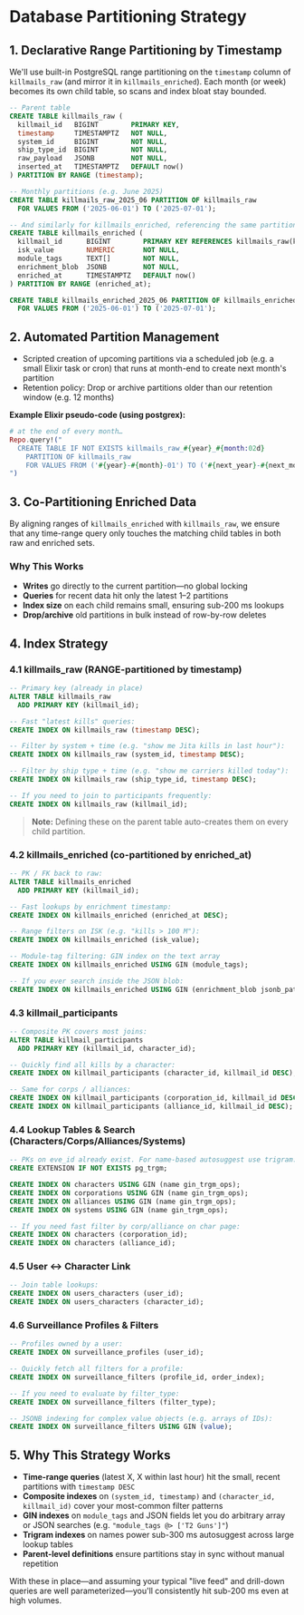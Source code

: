 # Database Partitioning Strategy

## 1. Declarative Range Partitioning by Timestamp

We'll use built-in PostgreSQL range partitioning on the `timestamp` column of `killmails_raw` (and mirror it in `killmails_enriched`). Each month (or week) becomes its own child table, so scans and index bloat stay bounded.

```sql
-- Parent table
CREATE TABLE killmails_raw (
  killmail_id   BIGINT        PRIMARY KEY,
  timestamp     TIMESTAMPTZ   NOT NULL,
  system_id     BIGINT        NOT NULL,
  ship_type_id  BIGINT        NOT NULL,
  raw_payload   JSONB         NOT NULL,
  inserted_at   TIMESTAMPTZ   DEFAULT now()
) PARTITION BY RANGE (timestamp);

-- Monthly partitions (e.g. June 2025)
CREATE TABLE killmails_raw_2025_06 PARTITION OF killmails_raw
  FOR VALUES FROM ('2025-06-01') TO ('2025-07-01');

-- And similarly for killmails_enriched, referencing the same partitions:
CREATE TABLE killmails_enriched (
  killmail_id      BIGINT        PRIMARY KEY REFERENCES killmails_raw(killmail_id),
  isk_value        NUMERIC       NOT NULL,
  module_tags      TEXT[]        NOT NULL,
  enrichment_blob  JSONB         NOT NULL,
  enriched_at      TIMESTAMPTZ   DEFAULT now()
) PARTITION BY RANGE (enriched_at);

CREATE TABLE killmails_enriched_2025_06 PARTITION OF killmails_enriched
  FOR VALUES FROM ('2025-06-01') TO ('2025-07-01');
```

## 2. Automated Partition Management

- Scripted creation of upcoming partitions via a scheduled job (e.g. a small Elixir task or cron) that runs at month-end to create next month's partition
- Retention policy: Drop or archive partitions older than our retention window (e.g. 12 months)

**Example Elixir pseudo-code (using postgrex):**

```elixir
# at the end of every month…
Repo.query!("
  CREATE TABLE IF NOT EXISTS killmails_raw_#{year}_#{month:02d}
    PARTITION OF killmails_raw
    FOR VALUES FROM ('#{year}-#{month}-01') TO ('#{next_year}-#{next_month}-01');
")
```

## 3. Co-Partitioning Enriched Data

By aligning ranges of `killmails_enriched` with `killmails_raw`, we ensure that any time-range query only touches the matching child tables in both raw and enriched sets.

### Why This Works

- **Writes** go directly to the current partition—no global locking
- **Queries** for recent data hit only the latest 1–2 partitions
- **Index size** on each child remains small, ensuring sub-200 ms lookups
- **Drop/archive** old partitions in bulk instead of row-by-row deletes

## 4. Index Strategy

### 4.1 killmails_raw (RANGE-partitioned by timestamp)

```sql
-- Primary key (already in place)
ALTER TABLE killmails_raw
  ADD PRIMARY KEY (killmail_id);

-- Fast "latest kills" queries:
CREATE INDEX ON killmails_raw (timestamp DESC);

-- Filter by system + time (e.g. "show me Jita kills in last hour"):
CREATE INDEX ON killmails_raw (system_id, timestamp DESC);

-- Filter by ship type + time (e.g. "show me carriers killed today"):
CREATE INDEX ON killmails_raw (ship_type_id, timestamp DESC);

-- If you need to join to participants frequently:
CREATE INDEX ON killmails_raw (killmail_id);
```

> **Note:** Defining these on the parent table auto-creates them on every child partition.

### 4.2 killmails_enriched (co-partitioned by enriched_at)

```sql
-- PK / FK back to raw:
ALTER TABLE killmails_enriched
  ADD PRIMARY KEY (killmail_id);

-- Fast lookups by enrichment timestamp:
CREATE INDEX ON killmails_enriched (enriched_at DESC);

-- Range filters on ISK (e.g. "kills > 100 M"):
CREATE INDEX ON killmails_enriched (isk_value);

-- Module-tag filtering: GIN index on the text array
CREATE INDEX ON killmails_enriched USING GIN (module_tags);

-- If you ever search inside the JSON blob:
CREATE INDEX ON killmails_enriched USING GIN (enrichment_blob jsonb_path_ops);
```

### 4.3 killmail_participants

```sql
-- Composite PK covers most joins:
ALTER TABLE killmail_participants
  ADD PRIMARY KEY (killmail_id, character_id);

-- Quickly find all kills by a character:
CREATE INDEX ON killmail_participants (character_id, killmail_id DESC);

-- Same for corps / alliances:
CREATE INDEX ON killmail_participants (corporation_id, killmail_id DESC);
CREATE INDEX ON killmail_participants (alliance_id, killmail_id DESC);
```

### 4.4 Lookup Tables & Search (Characters/Corps/Alliances/Systems)

```sql
-- PKs on eve_id already exist. For name-based autosuggest use trigram:
CREATE EXTENSION IF NOT EXISTS pg_trgm;

CREATE INDEX ON characters USING GIN (name gin_trgm_ops);
CREATE INDEX ON corporations USING GIN (name gin_trgm_ops);
CREATE INDEX ON alliances USING GIN (name gin_trgm_ops);
CREATE INDEX ON systems USING GIN (name gin_trgm_ops);

-- If you need fast filter by corp/alliance on char page:
CREATE INDEX ON characters (corporation_id);
CREATE INDEX ON characters (alliance_id);
```

### 4.5 User ↔ Character Link

```sql
-- Join table lookups:
CREATE INDEX ON users_characters (user_id);
CREATE INDEX ON users_characters (character_id);
```

### 4.6 Surveillance Profiles & Filters

```sql
-- Profiles owned by a user:
CREATE INDEX ON surveillance_profiles (user_id);

-- Quickly fetch all filters for a profile:
CREATE INDEX ON surveillance_filters (profile_id, order_index);

-- If you need to evaluate by filter_type:
CREATE INDEX ON surveillance_filters (filter_type);

-- JSONB indexing for complex value objects (e.g. arrays of IDs):
CREATE INDEX ON surveillance_filters USING GIN (value);
```

## 5. Why This Strategy Works

- **Time-range queries** (latest X, X within last hour) hit the small, recent partitions with `timestamp DESC`
- **Composite indexes** on `(system_id, timestamp)` and `(character_id, killmail_id)` cover your most-common filter patterns
- **GIN indexes** on `module_tags` and JSON fields let you do arbitrary array or JSON searches (e.g. `"module_tags @> ['T2 Guns']"`)
- **Trigram indexes** on names power sub-300 ms autosuggest across large lookup tables
- **Parent-level definitions** ensure partitions stay in sync without manual repetition

With these in place—and assuming your typical "live feed" and drill-down queries are well parameterized—you'll consistently hit sub-200 ms even at high volumes.

